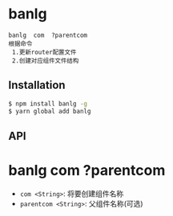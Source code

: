 
# banlg
```
banlg  com  ?parentcom
根据命令
 1.更新router配置文件
 2.创建对应组件文件结构
``` 

## Installation

```bash
$ npm install banlg -g
$ yarn global add banlg
```

## API
# banlg  com   ?parentcom
* `com <String>`: 将要创建组件名称
* `parentcom <String>`: 父组件名称(可选)

